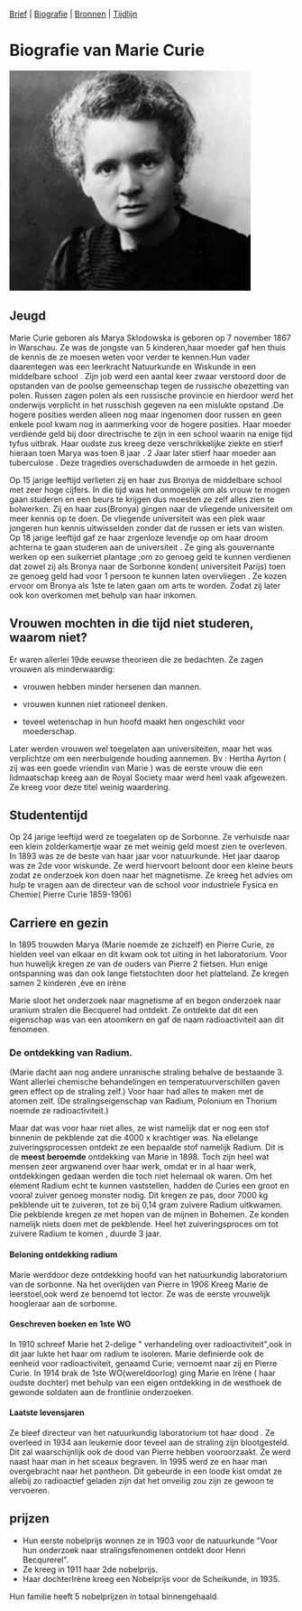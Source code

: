 [Brief](brief.md) | [Biografie](biografie.md) | [Bronnen](bibliografie.md) | [Tijdlijn](https://cdn.knightlab.com/libs/timeline3/latest/embed/index.html?source=1E-iVJlxIhEdE5K3mXC_vnQod_FRKKTVz-mWdT42EE0s&font=Default&lang=nl&initial_zoom=2&height=650)

# Biografie van Marie Curie

![Marie Curie](afbeeldingen/mc_001.jpeg)

## Jeugd

Marie Curie geboren als Marya Sklodowska is geboren op 7 november 1867 in Warschau. Ze was de jongste van 5 kinderen,haar moeder gaf hen thuis de kennis de ze moesen weten voor verder te kennen.Hun vader daarentegen was een leerkracht Natuurkunde en Wiskunde in een middelbare school .
Zijn job werd een aantal keer zwaar verstoord door de opstanden van de poolse gemeenschap tegen de russische obezetting van polen. Russen zagen polen als een russische provincie en hierdoor werd het onderwijs verplicht in het russchish gegeven na een mislukte opstand .De hogere posities werden alleen nog maar ingenomen door russen en geen enkele pool kwam nog in aanmerking voor de hogere posities.
Haar moeder verdiende geld bij door directrische te zijn in een school waarin na enige tijd tyfus uitbrak.
Haar oudste zus kreeg deze verschrikkelijke ziekte en stierf hieraan toen Marya was toen 8 jaar .
2 Jaar later stierf haar moeder aan tuberculose . Deze tragedies overschaduwden de armoede in het gezin.

Op 15 jarige leeftijd verlieten zij en haar zus Bronya de middelbare school met zeer hoge cijfers.
In die tijd was het onmogelijk om als vrouw te mogen gaan studeren en een beurs te krijgen dus moesten ze zelf alles zien te bolwerken. Zij en haar zus(Bronya) gingen naar de vliegende universiteit om meer kennis op te doen. De vliegende universiteit was een plek waar jongeren hun kennis uitwisselden zonder dat de russen er iets van wisten.
Op 18 jarige leeftijd gaf ze haar zrgenloze levendje op om haar droom achterna te gaan studeren aan de universiteit . Ze ging als gouvernante werken op een suikerriet plantage ;om zo genoeg geld te kunnen verdienen dat zowel zij als Bronya naar de Sorbonne konden( universiteit Parijs) toen ze genoeg geld had voor 1 persoon  te kunnen laten overvliegen . Ze kozen ervoor om Bronya als 1ste te laten gaan om arts te worden. Zodat zij later ook kon overkomen met behulp van haar inkomen.

## Vrouwen mochten in die tijd niet studeren, waarom niet?

Er waren allerlei 19de eeuwse theorieen die ze bedachten. Ze zagen vrouwen als minderwaardig:

- vrouwen hebben minder hersenen dan mannen.

- vrouwen kunnen niet rationeel denken.

- teveel wetenschap in hun hoofd maakt hen ongeschikt voor moederschap.

Later werden vrouwen wel toegelaten aan universiteiten, maar het was verplichtze om een neerbuigende houding aannemen.
Bv : Hertha Ayrton ( zij was een goede vriendin van Marie ) was de eerste vrouw die een lidmaatschap kreeg aan de Royal Society maar werd heel vaak afgewezen.
Ze kreeg voor deze titel weinig waardering.

## Studententijd

Op 24 jarige leeftijd  werd ze toegelaten op de Sorbonne. Ze verhuisde naar een klein zolderkamertje waar ze met weinig geld moest zien te overleven.
In 1893 was ze de beste van haar jaar voor natuurkunde. Het jaar daarop was ze 2de voor wiskunde. Ze werd hiervoort beloont door een kleine beurs zodat ze onderzoek kon doen naar het  magnetisme. Ze kreeg het advies om hulp te vragen aan de directeur van de school voor industriele Fysica en Chemie( Pierre Curie 1859-1906)

## Carriere en gezin

In 1895 trouwden Marya (Marie noemde ze zichzelf) en Pierre Curie, ze hielden veel van elkaar en dit kwam ook tot uiting in het laboratorium.
Voor hun huwelijk kregen ze van de ouders van Pierre 2 fietsen. Hun enige ontspanning was dan ook lange fietstochten door het platteland.
Ze kregen samen 2 kinderen ,ève en irène

Marie sloot het onderzoek naar magnetisme af  en begon onderzoek naar uranium stralen die Becquerel had ontdekt. Ze ontdekte dat dit een eigenschap was van een atoomkern en gaf de naam radioactiviteit aan dit fenomeen.

### De ontdekking van Radium.

(Marie dacht aan nog andere unranische straling behalve de bestaande 3. Want allerlei chemische behandelingen en temperatuurverschillen gaven geen effect op de straling zelf.)
Voor haar had alles te maken met de atomen zelf.
(De stralingseigenschap van Radium, Polonium en Thorium noemde ze radioactiviteit.) 

Maar dat was voor haar niet alles, ze wist namelijk dat er nog een stof binnenin de pekblende zat die 4000 x krachtiger was.
Na ellelange zuiveringsprocessen ontdekt ze een bepaalde stof namelijk Radium.
Dit is de **meest beroemde** ontdekking van Marie in 1898.
Toch zijn heel wat mensen zeer argwanend over haar werk, omdat er in al haar werk, ontdekkingen gedaan werden die toch niet helemaal ok waren.
Om het element Radium echt te kunnen vaststellen, hadden de Curies een groot en vooral zuiver genoeg monster nodig. 
Dit kregen ze pas, door 7000 kg pekblende uit te zuiveren, tot ze bij 0,14 gram zuivere Radium uitkwamen. Die pekblende kregen ze met hopen van de mijnen in Bohemen. Ze konden namelijk niets doen met de pekblende.
Heel het zuiveringsproces om tot zuivere Radium te komen , duurde 3 jaar.

#### Beloning ontdekking radium

Marie werddoor deze ontdekking hoofd van het natuurkundig laboratorium van de sorbonne. 
Na het overlijden van Pierre in 1906 Kreeg Marie de leerstoel,ook werd ze benoemd tot lector. Ze was de eerste vrouwelijk hoogleraar aan de sorbonne.

#### Geschreven boeken en 1ste WO

In 1910 schreef Marie het 2-delige " verhandeling over radioactiviteit",ook in dit jaar lukte het haar om radium te isoleren. Marie 
definierde ook de eenheid voor radioactiviteit, genaamd Curie; vernoemt naar zij en Pierre Curie.
In 1914 brak de 1ste WO(wereldoorlog) ging Marie en Irène ( haar oudste dochter) met behulp van een eigen ontdekking in de westhoek de gewonde soldaten aan de frontlinie onderzoeken.

#### Laatste levensjaren

Ze bleef directeur van het natuurkundig laboratorium tot haar dood . Ze overleed in 1934 aan leukemie door teveel aan de straling zijn blootgesteld. Dit zal waarschijnlijk ook de dood van Pierre hebben vooroorzaakt.
Ze werd naast haar man in het sceaux begraven. In 1995 werd ze en haar man overgebracht naar het pantheon.
Dit gebeurde in een loode kist omdat ze allebij zo radioactief geladen zijn dat het onveilig zou zijn ze gewoon te vervoeren.

## prijzen

- Hun eerste nobelprijs wonnen ze in 1903 voor de natuurkunde "Voor hun onderzoek naar stralingsfenomenen ontdekt door Henri Becqurerel".
- Ze kreeg in 1911 haar 2de nobelprijs.
- Haar dochterIrène kreeg een Nobelprijs voor de Scheikunde, in 1935.

Hun familie heeft 5 nobelprijzen in totaal binnengehaald.
